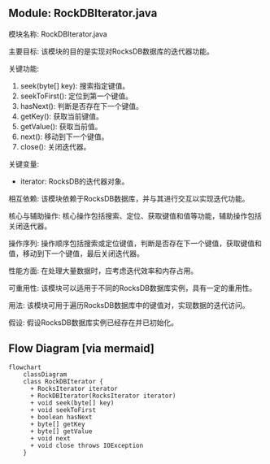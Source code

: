 ## Module: RockDBIterator.java
模块名称: RockDBIterator.java

主要目标: 该模块的目的是实现对RocksDB数据库的迭代器功能。

关键功能: 
1. seek(byte[] key): 搜索指定键值。
2. seekToFirst(): 定位到第一个键值。
3. hasNext(): 判断是否存在下一个键值。
4. getKey(): 获取当前键值。
5. getValue(): 获取当前值。
6. next(): 移动到下一个键值。
7. close(): 关闭迭代器。

关键变量: 
- iterator: RocksDB的迭代器对象。

相互依赖: 该模块依赖于RocksDB数据库，并与其进行交互以实现迭代功能。

核心与辅助操作: 核心操作包括搜索、定位、获取键值和值等功能，辅助操作包括关闭迭代器。

操作序列: 操作顺序包括搜索或定位键值，判断是否存在下一个键值，获取键值和值，移动到下一个键值，最后关闭迭代器。

性能方面: 在处理大量数据时，应考虑迭代效率和内存占用。

可重用性: 该模块可以适用于不同的RocksDB数据库实例，具有一定的重用性。

用法: 该模块可用于遍历RocksDB数据库中的键值对，实现数据的迭代访问。

假设: 假设RocksDB数据库实例已经存在并已初始化。
## Flow Diagram [via mermaid]
```mermaid
flowchart
    classDiagram
    class RockDBIterator {
      + RocksIterator iterator
      + RockDBIterator(RocksIterator iterator)
      + void seek(byte[] key)
      + void seekToFirst
      + boolean hasNext
      + byte[] getKey
      + byte[] getValue
      + void next
      + void close throws IOException
    }
```

